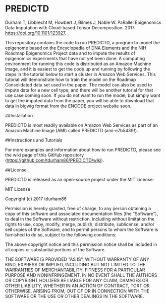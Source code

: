 # PREDICTD
Durham T, Libbrecht M, Howbert J, Bilmes J, Noble W. PaRallel Epigenomics Data Imputation with Cloud-based Tensor Decomposition. 2017. https://doi.org/10.1101/123927.

This repository contains the code to run PREDICTD, a program to model the epigenome based on the Encyclopedia of DNA Elements and the NIH Roadmap Epigenomics Project data and to impute the results of epigenomics experiments that have not yet been done. A computing environment for running this code is distributed as an Amazon Machine Image, and it is easiest to get the code up and running by following the steps in the tutorial below to start a cluster in Amazon Web Services. This tutorial will demonstrate how to train the model on the Roadmap Consolidated data set used in the paper. The model can also be used to impute data for a new cell type, and there will be another tutorial for that use case coming soon. If you do not want to run the model, but simply want to get the imputed data from the paper, you will be able to download that data in bigwig format from the ENCODE project website soon.

##Installation

PREDICTD is most readily available on Amazon Web Services as part of an Amazon Machine Image (AMI) called PREDICTD (ami-e7b5439f).

##Instructions and Tutorials

For more examples and information about how to run PREDICTD, please see the wiki page of this GitHub repository (https://github.com/tdurham86/PREDICTD/wiki).

##License

PREDICTD is released as an open-source project under the MIT License:

MIT License

Copyright (c) 2017 tdurham86

Permission is hereby granted, free of charge, to any person obtaining a copy
of this software and associated documentation files (the "Software"), to deal
in the Software without restriction, including without limitation the rights
to use, copy, modify, merge, publish, distribute, sublicense, and/or sell
copies of the Software, and to permit persons to whom the Software is
furnished to do so, subject to the following conditions:

The above copyright notice and this permission notice shall be included in all
copies or substantial portions of the Software.

THE SOFTWARE IS PROVIDED "AS IS", WITHOUT WARRANTY OF ANY KIND, EXPRESS OR
IMPLIED, INCLUDING BUT NOT LIMITED TO THE WARRANTIES OF MERCHANTABILITY,
FITNESS FOR A PARTICULAR PURPOSE AND NONINFRINGEMENT. IN NO EVENT SHALL THE
AUTHORS OR COPYRIGHT HOLDERS BE LIABLE FOR ANY CLAIM, DAMAGES OR OTHER
LIABILITY, WHETHER IN AN ACTION OF CONTRACT, TORT OR OTHERWISE, ARISING FROM,
OUT OF OR IN CONNECTION WITH THE SOFTWARE OR THE USE OR OTHER DEALINGS IN THE
SOFTWARE.
